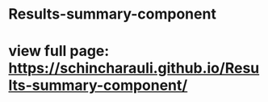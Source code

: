 # Results-summary-component

# view full page: https://schincharauli.github.io/Results-summary-component/

